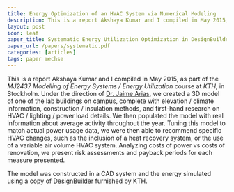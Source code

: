 ```yaml
---
title: Energy Optimization of an HVAC System via Numerical Modeling
description: This is a report Akshaya Kumar and I compiled in May 2015, as part of the MJ2437 Modelling of Energy Systems / Energy Utilization course at KTH, in Stockholm. 
layout: post
icon: leaf
paper_title: Systematic Energy Utilization Optimization in DesignBuilder
paper_url: /papers/systematic.pdf
categories: [articles]
tags: paper mechse
---
```


This is a report Akshaya Kumar and I compiled in May 2015, as part of the
_MJ2437 Modelling of Energy Systems / Energy Utilization_ course at _KTH_, in
Stockholm. Under the direction of [Dr. Jaime
Arias](https://www.kth.se/en/itm/inst/energiteknik/forskningsavdelningar/upp-och-vent/personal/jaime-arias-1.73288),
we created a 3D model of one of the lab buildings on campus, complete with
elevation / climate information, construction / insulation methods, and
first-hand research on HVAC / lighting / power load details. We then populated
the model with real information about average activity throughout the year.
Tuning this model to match actual power usage data, we were then able to
recommend specific HVAC changes, such as the inclusion of a heat recovery
system, or the use of a variable air volume HVAC system. Analyzing costs of
power vs costs of renovation, we present risk assessments and payback periods
for each measure presented.

The model was constructed in a CAD system and the energy simulated using a copy of [DesignBuilder](http://www.designbuilder.co.uk/) furnished by KTH.
